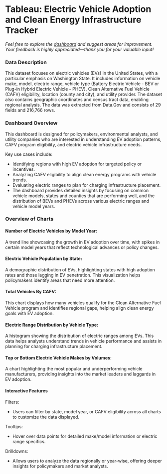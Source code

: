 # Tableau: Electric Vehicle Adoption and Clean Energy Infrastructure Tracker

*Feel free to explore the [dashboard](https://public.tableau.com/app/profile/leon.vambe/viz/ElectricVehicleAdoptionandCleanEnergyReadinessTracker/ElectricVehicleAdoption) and suggest areas for improvement. Your feedback is highly appreciated—thank you for your valuable input!*

### Data Description
This dataset focuses on electric vehicles (EVs) in the United States, with a particular emphasis on Washington State. It includes information on vehicle make, model, electric range, vehicle type (Battery Electric Vehicle - BEV or Plug-in Hybrid Electric Vehicle - PHEV), Clean Alternative Fuel Vehicle (CAFV) eligibility, location (county and city), and utility provider. The dataset also contains geographic coordinates and census tract data, enabling regional analysis. The data was extracted from Data.Gov and consists of 29 fields and 216,766 rows.

### Dashboard Overview
This dashboard is designed for policymakers, environmental analysts, and utility companies who are interested in understanding EV adoption patterns, CAFV program eligibility, and electric vehicle infrastructure needs. 

Key use cases include:
- Identifying regions with high EV adoption for targeted policy or incentives.
- Analyzing CAFV eligibility to align clean energy programs with vehicle trends.
- Evaluating electric ranges to plan for charging infrastructure placement.
- The dashboard provides detailed insights by focusing on common vehicle models, states and counties that are performing well, and the distribution of BEVs and PHEVs across various electric ranges and vehicle model years.

### Overview of Charts
#### Number of Electric Vehicles by Model Year:
A trend line showcasing the growth in EV adoption over time, with spikes in certain model years that reflect technological advances or policy changes.

#### Electric Vehicle Population by State:
A demographic distribution of EVs, highlighting states with high adoption rates and those lagging in EV penetration. This visualization helps policymakers identify areas that need more attention.

#### Total Vehicles By CAFV:
This chart displays how many vehicles qualify for the Clean Alternative Fuel Vehicle program and identifies regional gaps, helping align clean energy goals with EV adoption.

#### Electric Range Distribution by Vehicle Type:
A histogram showing the distribution of electric ranges among EVs. This data helps analysts understand trends in vehicle performance and assists in planning for charging infrastructure placement.

#### Top or Bottom Electric Vehicle Makes by Volumes:
A chart highlighting the most popular and underperforming vehicle manufacturers, providing insights into the market leaders and laggards in EV adoption.

#### Interactive Features
Filters:
- Users can filter by state, model year, or CAFV eligibility across all charts to customize the data displayed.

Tooltips:
- Hover over data points for detailed make/model information or electric range specifics.

Drilldowns:
- Allows users to analyze the data regionally or year-wise, offering deeper insights for policymakers and market analysts.



